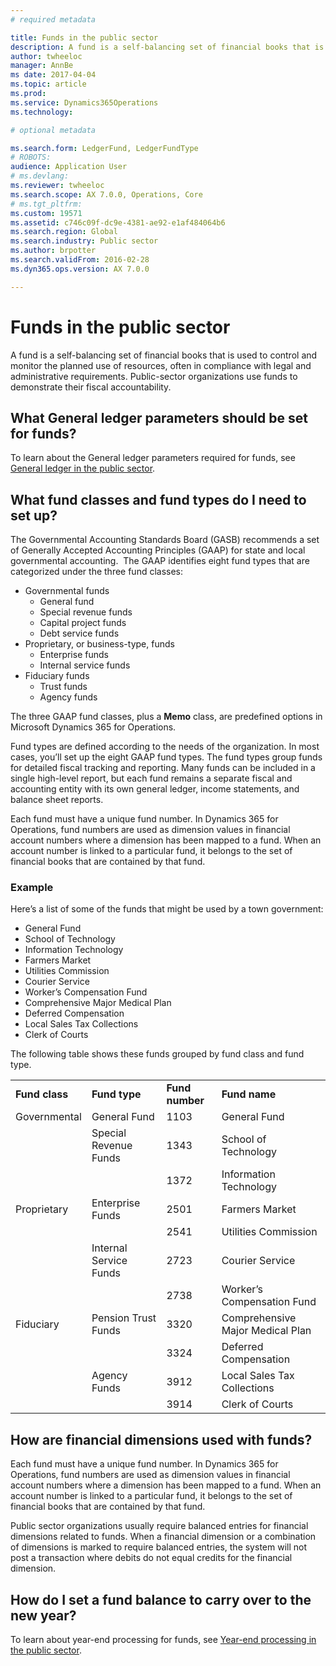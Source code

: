 ```yaml
---
# required metadata

title: Funds in the public sector
description: A fund is a self-balancing set of financial books that is used to control and monitor the planned use of resources, often in compliance with legal and administrative requirements. Public-sector organizations use funds to demonstrate their fiscal accountability.
author: twheeloc
manager: AnnBe
ms date: 2017-04-04
ms.topic: article
ms.prod: 
ms.service: Dynamics365Operations
ms.technology: 

# optional metadata

ms.search.form: LedgerFund, LedgerFundType
# ROBOTS: 
audience: Application User
# ms.devlang: 
ms.reviewer: twheeloc
ms.search.scope: AX 7.0.0, Operations, Core
# ms.tgt_pltfrm: 
ms.custom: 19571
ms.assetid: c746c09f-dc9e-4381-ae92-e1af484064b6
ms.search.region: Global
ms.search.industry: Public sector
ms.author: brpotter
ms.search.validFrom: 2016-02-28
ms.dyn365.ops.version: AX 7.0.0

---
```


# Funds in the public sector

A fund is a self-balancing set of financial books that is used to control and monitor the planned use of resources, often in compliance with legal and administrative requirements. Public-sector organizations use funds to demonstrate their fiscal accountability.

What General ledger parameters should be set for funds?
-------------------------------------------------------

To learn about the General ledger parameters required for funds, see [General ledger in the public sector](general-ledger-public-sector.md).

## What fund classes and fund types do I need to set up?
The Governmental Accounting Standards Board (GASB) recommends a set of Generally Accepted Accounting Principles (GAAP) for state and local governmental accounting.  The GAAP identifies eight fund types that are categorized under the three fund classes:

-   Governmental funds
    -   General fund
    -   Special revenue funds
    -   Capital project funds
    -   Debt service funds
-   Proprietary, or business-type, funds
    -   Enterprise funds
    -   Internal service funds
-   Fiduciary funds
    -   Trust funds
    -   Agency funds

The three GAAP fund classes, plus a **Memo** class, are predefined options in Microsoft Dynamics 365 for Operations. 

Fund types are defined according to the needs of the organization. In most cases, you’ll set up the eight GAAP fund types. The fund types group funds for detailed fiscal tracking and reporting. Many funds can be included in a single high-level report, but each fund remains a separate fiscal and accounting entity with its own general ledger, income statements, and balance sheet reports. 

Each fund must have a unique fund number. In Dynamics 365 for Operations, fund numbers are used as dimension values in financial account numbers where a dimension has been mapped to a fund. When an account number is linked to a particular fund, it belongs to the set of financial books that are contained by that fund.

### Example

Here’s a list of some of the funds that might be used by a town government:

-   General Fund
-   School of Technology
-   Information Technology
-   Farmers Market
-   Utilities Commission
-   Courier Service
-   Worker’s Compensation Fund
-   Comprehensive Major Medical Plan
-   Deferred Compensation
-   Local Sales Tax Collections
-   Clerk of Courts

The following table shows these funds grouped by fund class and fund type.

|                |                        |                 |                                  |
|----------------|------------------------|-----------------|----------------------------------|
| **Fund class** | **Fund type**          | **Fund number** | **Fund name**                    |
| Governmental   | General Fund           | 1103            | General Fund                     |
|                | Special Revenue Funds  | 1343            | School of Technology             |
|                |                        | 1372            | Information Technology           |
| Proprietary    | Enterprise Funds       | 2501            | Farmers Market                   |
|                |                        | 2541            | Utilities Commission             |
|                | Internal Service Funds | 2723            | Courier Service                  |
|                |                        | 2738            | Worker’s Compensation Fund       |
| Fiduciary      | Pension Trust Funds    | 3320            | Comprehensive Major Medical Plan |
|                |                        | 3324            | Deferred Compensation            |
|                | Agency Funds           | 3912            | Local Sales Tax Collections      |
|                |                        | 3914            | Clerk of Courts                  |

## How are financial dimensions used with funds?
Each fund must have a unique fund number. In Dynamics 365 for Operations, fund numbers are used as dimension values in financial account numbers where a dimension has been mapped to a fund. When an account number is linked to a particular fund, it belongs to the set of financial books that are contained by that fund. 

Public sector organizations usually require balanced entries for financial dimensions related to funds. When a financial dimension or a combination of dimensions is marked to require balanced entries, the system will not post a transaction where debits do not equal credits for the financial dimension.

## How do I set a fund balance to carry over to the new year?
To learn about year-end processing for funds, see [Year-end processing in the public sector](year-end-processing-public-sector.md).


